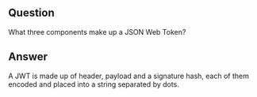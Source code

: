 ## Question

What three components make up a JSON Web Token?

## Answer

A JWT is made up of header, payload and a signature hash, each of them encoded and placed into a string separated by dots.
